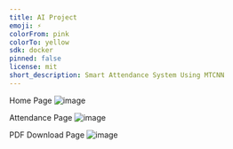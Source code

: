 ```yaml
---
title: AI Project
emoji: ⚡
colorFrom: pink
colorTo: yellow
sdk: docker
pinned: false
license: mit
short_description: Smart Attendance System Using MTCNN
---
```


Home Page
![image](https://github.com/user-attachments/assets/c1848b44-3a37-4b4d-8151-8f76f6577436)

Attendance Page
![image](https://github.com/user-attachments/assets/41e0621b-8a4a-43d0-908d-1d8bc620fc5f)

PDF Download Page
![image](https://github.com/user-attachments/assets/7cd65466-1635-43e0-ad92-f83b74eaa021)
